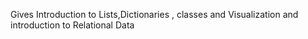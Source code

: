 Gives Introduction to Lists,Dictionaries , classes and Visualization and introduction to Relational Data
